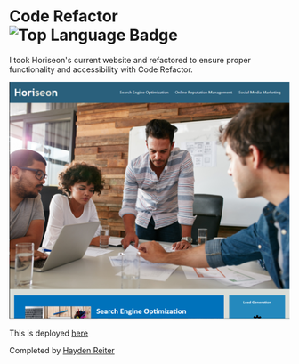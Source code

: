 # Code Refactor ![Top Language Badge](https://img.shields.io/github/languages/top/HaydenReiter/horiseon-code-refactor)

I took Horiseon's current website and refactored to ensure proper functionality and accessibility with Code Refactor.

![Screenshot of Horiseon's front page](./Develop/assets/images/HW1.PNG)

This is deployed [here](https://haydenreiter.github.io/horiseon-code-refactor/)

Completed by [Hayden Reiter](https://github/HaydenReiter)